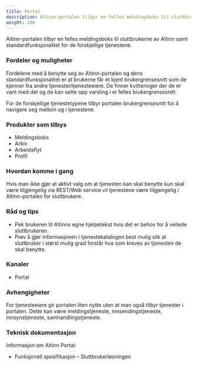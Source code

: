 ```yaml
---
title: Portal
description: Altinn-portalen tilbyr en felles meldingsboks til sluttbrukerne av Altinn samt standardfunksjonalitet for de forskjellige tjenestene.
weight: 200
---
```


Altinn-portalen tilbyr en felles meldingsboks til sluttbrukerne av Altinn samt standardfunksjonalitet for de forskjellige tjenestene.


### Fordeler og muligheter

Fordelene med å benytte seg av Altinn-portalen og dens standardfunksjonalitet er at brukerne får et kjent brukergrensesnitt som de kjenner fra andre tjenester/tjenesteeiere.
De finner kvitteringer der de er vant med det og de kan sette opp varsling i et felles brukergrensesnitt.

For de forskjellige tjenestetypene tilbyr portalen brukergrensesnitt for å navigere seg mellom og i tjenestene.


### Produkter som tilbys
 - Meldingsboks
 - Arkiv
 - Arbeidsflyt
 - Profil

### Hvordan komme i gang
Hvis man ikke gjør at aktivt valg om at tjenesten kan skal benytte kun skal være tilgjengelig via REST/Web service vil tjenestene være tilgjengelig i Altinn-portalen for sluttbrukere.

### Råd og tips
 - Pek brukeren til Altinns egne hjelpetekst hvis det er behov for å veilede sluttbrukeren.
 - Prøv å gjør informasjonen i tjenestekatalogen best mulig slik at sluttbruker i størst mulig grad forstår hva som kreves av tjenesten de skal benytte.

### Kanaler
 - Portal

### Avhengigheter
For tjenesteeiere gir portalen liten nytte uten at man også tilbyr tjenester i portalen.
Dette kan være meldingstjeneste, innsendingstjeneste, innsynstjeneste, samhandlingstjeneste.

### Teknisk dokumentasjon
Informasjon om Altinn Portal:

 - Funksjonell spesifikasjon – Sluttbrukerløsningen

